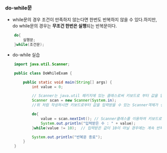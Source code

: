 ### do-while문

- while문의 경우 조건이 만족하지 않는다면 한번도 반복하지 않을 수 있다.하지만, do while문의 경우는 **무조건 한번은 실행**되는 반복문이다.

```java
    do{
        실행문;
    }while(조건문);
```

- do-while 실습

```java
    import java.util.Scanner;

    public class DoWhileExam {

        public static void main(String[] args) {
            int value = 0;

            // Scanner는 java.util 패키지에 있는 클래스로써 키보드로 부터 값을 입력받는다던지 할 때 유용하게 사용할 수 있는 클래스입니다.
            Scanner scan = new Scanner(System.in);
            //위 처럼 작성하시면 키보드로부터 값을 입력받을 수 있는 Scanner객체가 생성됩니다. 

            do{
                value = scan.nextInt(); // Scanner클래스를 이용하여 키보드로 부터 숫자값을 입력받습니다.
                System.out.println("입력받은 수 : " + value);  
            }while(value != 10);  // 입력받은 값이 10이 아닐 경우에는 계속 반복합니다.

            System.out.println("반복문 종료");
        }
    }
```



